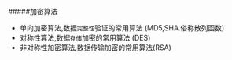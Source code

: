 #####加密算法
+ 单向加密算法,数据`完整性`验证的常用算法 (MD5,SHA.俗称散列函数)
+ 对称性算法,数据`存储`加密的常用算法      (DES)
+ 非对称性加密算法,数据传输加密的常用算法(RSA)
 
 